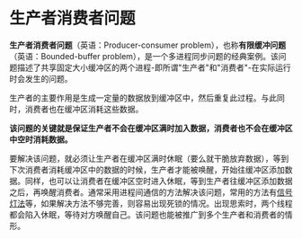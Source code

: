 # 生产者消费者问题

**生产者消费者问题**（英语：Producer-consumer problem），也称**有限缓冲问题**（英语：Bounded-buffer problem），是一个多进程同步问题的经典案例。该问题描述了共享固定大小缓冲区的两个进程-即所谓"生产者"和"消费者"-在实际运行时会发生的问题。

生产者的主要作用是生成一定量的数据放到缓冲区中，然后重复此过程。与此同时，消费者也在缓冲区消耗这些数据。

**该问题的关键就是保证生产者不会在缓冲区满时加入数据，消费者也不会在缓冲区中空时消耗数据。**

要解决该问题，就必须让生产者在缓冲区满时休眠（要么就干脆放弃数据），等到下次消费者消耗缓冲区中的数据的时候，生产者才能被唤醒，开始往缓冲区添加数据。同样，也可以让消费者在缓冲区空时进入休眠，等到生产者往缓冲区添加数据之后，再唤醒消费者。通常采用进程间通信的方法解决该问题，常用的方法有[信号灯法](https://zh.wikipedia.org/wiki/%E4%BF%A1%E5%8F%B7%E9%87%8F)等，如果解决方法不够完善，则容易出现死锁的情况。出现思索时，两个线程都会陷入休眠，等待对方唤醒自己。该问题也能被推广到多个生产者和消费者的情形。

